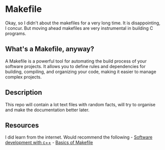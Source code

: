 # Makefile 

Okay, so I didn't about the makefiles for a very long time. It is disappointing, I concur.
But moving ahead makefiles are very instrumental in building C programs.

## What's a Makefile, anyway?

A Makefile is a powerful tool for automating the build process of your software projects. It allows you to define rules and dependencies for building, compiling, and organizing your code, making it easier to manage complex projects.

## Description

This repo will contain a lot text files with random facts, will try to organise and make the documentation better later.

## Resources

I did learn from the internet. Would recommend the following 
    - [Software development with c++](https://www.youtube.com/watch?v=yM2BvbQksTc&list=PLxNPSjHT5qvu27ax_VIAalaGIEjxj2Bp0&index=3&ab_channel=CoffeeBeforeArc)
    - [Basics of Makefile](https://youtu.be/yWLkyN_Satk?si=r9KjPNIBhzPkCsTl)